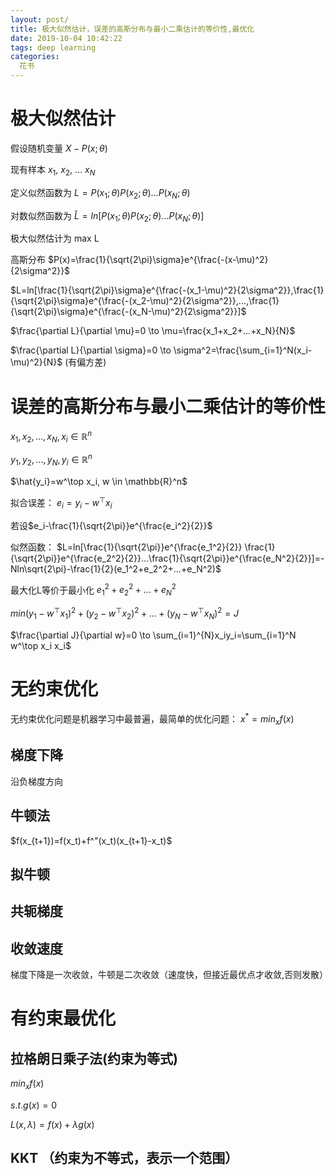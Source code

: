```yaml
---
layout: post/
title: 极大似然估计，误差的高斯分布与最小二乘估计的等价性,最优化
date: 2019-10-04 10:42:22
tags: deep learning
categories:
  花书
---
```

# 极大似然估计
假设随机变量 $X-P(x;\theta)$

现有样本 $x_1$, $x_2$, ... $x_N$

定义似然函数为 $L=P(x_1;\theta)P(x_2;\theta) ... P(x_N;\theta)$

对数似然函数为 $\hat{L}=ln[P(x_1;\theta)P(x_2;\theta) ... P(x_N;\theta)]$

极大似然估计为 max L

高斯分布 $P(x)=\frac{1}{\sqrt{2\pi}\sigma}e^{\frac{-(x-\mu)^2}{2\sigma^2}}$

$L=ln[\frac{1}{\sqrt{2\pi}\sigma}e^{\frac{-(x_1-\mu)^2}{2\sigma^2}},\frac{1}{\sqrt{2\pi}\sigma}e^{\frac{-(x_2-\mu)^2}{2\sigma^2}},...,\frac{1}{\sqrt{2\pi}\sigma}e^{\frac{-(x_N-\mu)^2}{2\sigma^2}}]$

$\frac{\partial L}{\partial \mu}=0  \to \mu=\frac{x_1+x_2+...+x_N}{N}$

$\frac{\partial L}{\partial \sigma}=0 \to \sigma^2=\frac{\sum_{i=1}^N(x_i-\mu)^2}{N}$ (有偏方差)

# 误差的高斯分布与最小二乘估计的等价性
$x_1,x_2,...,x_N, x_i \in \mathbb{R}^n$

$y_1,y_2,...,y_N, y_i \in \mathbb{R}^n$

$\hat{y_i}=w^\top x_i, w \in \mathbb{R}^n$

拟合误差： $e_i=y_i - w^\top x_i$

若设$e_i-\frac{1}{\sqrt{2\pi}}e^{\frac{e_i^2}{2}}$

似然函数： $L=ln[\frac{1}{\sqrt{2\pi}}e^{\frac{e_1^2}{2}} \frac{1}{\sqrt{2\pi}}e^{\frac{e_2^2}{2}}...\frac{1}{\sqrt{2\pi}}e^{\frac{e_N^2}{2}}]=-Nln\sqrt{2\pi}-\frac{1}{2}(e_1^2+e_2^2+...+e_N^2)$

最大化L等价于最小化 $e_1^2+e_2^2+...+e_N^2$

$min(y_1-w^\top x_1)^2+(y_2-w^\top x_2)^2+...+(y_N-w^\top x_N)^2=J$

$\frac{\partial J}{\partial w}=0 \to \sum_{i=1}^{N}x_iy_i=\sum_{i=1}^N w^\top x_i x_i$

# 无约束优化
无约束优化问题是机器学习中最普遍，最简单的优化问题： $x^*=min_{x}f(x)$

## 梯度下降
沿负梯度方向
## 牛顿法
$f(x_{t+1})=f(x_t)+f^"(x_t)(x_{t+1}-x_t)$
## 拟牛顿
## 共轭梯度
## 收敛速度
梯度下降是一次收敛，牛顿是二次收敛（速度快，但接近最优点才收敛,否则发散）
# 有约束最优化
## 拉格朗日乘子法(约束为等式)
$min_x f(x)$

$s.t.g(x)=0$

$L(x,\lambda)=f(x)+\lambda g(x)$

## KKT （约束为不等式，表示一个范围）
